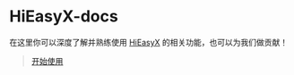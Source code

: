 # HiEasyX-docs

在这里你可以深度了解并熟练使用 [HiEasyX](https://github.com/zouhuidong/HiEasyX) 的相关功能，也可以为我们做贡献！

> [开始使用](https://hiex.netlify.app/)